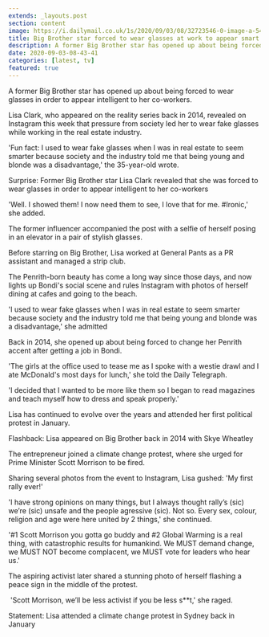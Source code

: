 ```yaml
---
extends: _layouts.post
section: content
image: https://i.dailymail.co.uk/1s/2020/09/03/08/32723546-0-image-a-54_1599118350614.jpg 
title: Big Brother star forced to wear glasses at work to appear smart 
description: A former Big Brother star has opened up about being forced to wear glasses in order to appear intelligent to her co-workers. 
date: 2020-09-03-08-43-41 
categories: [latest, tv] 
featured: true 
--- 
```

A former Big Brother star has opened up about being forced to wear glasses in order to appear intelligent to her co-workers.

Lisa Clark, who appeared on the reality series back in 2014, revealed on Instagram this week that pressure from society led her to wear fake glasses while working in the real estate industry.

'Fun fact: I used to wear fake glasses when I was in real estate to seem smarter because society and the industry told me that being young and blonde was a disadvantage,' the 35-year-old wrote.

Surprise: Former Big Brother star Lisa Clark revealed that she was forced to wear glasses in order to appear intelligent to her co-workers

'Well. I showed them! I now need them to see, I love that for me. #Ironic,' she added.

The former influencer accompanied the post with a selfie of herself posing in an elevator in a pair of stylish glasses.

Before starring on Big Brother, Lisa worked at General Pants as a PR assistant and managed a strip club.

The Penrith-born beauty has come a long way since those days, and now lights up Bondi's social scene and rules Instagram with photos of herself dining at cafes and going to the beach.

'I used to wear fake glasses when I was in real estate to seem smarter because society and the industry told me that being young and blonde was a disadvantage,' she admitted

Back in 2014, she opened up about being forced to change her Penrith accent after getting a job in Bondi.

'The girls at the office used to tease me as I spoke with a westie drawl and I ate McDonald's most days for lunch,' she told the Daily Telegraph.

'I decided that I wanted to be more like them so I began to read magazines and teach myself how to dress and speak properly.' 

Lisa has continued to evolve over the years and attended her first political protest in January. 

Flashback: Lisa appeared on Big Brother back in 2014 with Skye Wheatley 

The entrepreneur joined a climate change protest, where she urged for Prime Minister Scott Morrison to be fired.  

Sharing several photos from the event to Instagram, Lisa gushed: 'My first rally ever!' 

'I have strong opinions on many things, but I always thought rally’s (sic) we’re (sic) unsafe and the people agressive (sic). Not so. Every sex, colour, religion and age were here united by 2 things,' she continued.

'#1 Scott Morrison you gotta go buddy and #2 Global Warming is a real thing, with catastrophic results for humankind. We MUST demand change, we MUST NOT become complacent, we MUST vote for leaders who hear us.'

The aspiring activist later shared a stunning photo of herself flashing a peace sign in the middle of the protest.

 'Scott Morrison, we’ll be less activist if you be less s**t,' she raged.

Statement: Lisa attended a climate change protest in Sydney back in January

